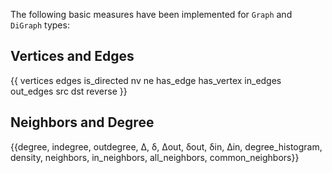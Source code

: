 The following basic measures have been implemented for `Graph` and `DiGraph`
types:

## Vertices and Edges

{{
    vertices
    edges
    is_directed
    nv
    ne
    has_edge
    has_vertex
    in_edges
    out_edges
    src
    dst
    reverse
}}

## Neighbors and Degree

{{degree, indegree, outdegree, Δ, δ, Δout, δout, δin, Δin, degree_histogram, density, neighbors, in_neighbors, all_neighbors, common_neighbors}}

